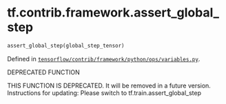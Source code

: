 <div itemscope itemtype="http://developers.google.com/ReferenceObject">
<meta itemprop="name" content="tf.contrib.framework.assert_global_step" />
</div>

# tf.contrib.framework.assert_global_step

``` python
assert_global_step(global_step_tensor)
```



Defined in [`tensorflow/contrib/framework/python/ops/variables.py`](https://www.tensorflow.org/code/tensorflow/contrib/framework/python/ops/variables.py).

DEPRECATED FUNCTION

THIS FUNCTION IS DEPRECATED. It will be removed in a future version.
Instructions for updating:
Please switch to tf.train.assert_global_step